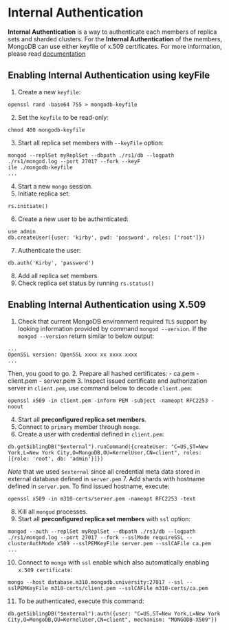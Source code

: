 # Internal Authentication
**Internal Authentication** is a way to authenticate each members of replica sets and sharded clusters. For the **Internal Authentication** of the members, MongoDB can use either keyfile of x.509 certificates. For more information, please read [documentation](https://docs.mongodb.com/manual/core/security-internal-authentication/index.html)


## Enabling Internal Authentication using keyFile
1. Create a new `keyfile`:
```
openssl rand -base64 755 > mongodb-keyfile
```
2. Set the `keyfile` to be read-only:
```
chmod 400 mongodb-keyfile
```
3. Start all replica set members with `--keyFile`  option:
```
mongod --replSet myReplSet --dbpath ./rs1/db --logpath ./rs1/mongod.log --port 27017 --fork --keyF
ile ./mongodb-keyfile
...
```
4. Start a new `mongo` session.
5. Initiate replica set:
```
rs.initiate()
```
6. Create a new user to be authenticated:
```
use admin
db.createUser({user: 'kirby', pwd: 'password', roles: ['root']})
```
7. Authenticate the user:
```
db.auth('Kirby', 'password')
```
8. Add all replica set members
9. Check replica set status by running `rs.status()`


## Enabling Internal Authentication using X.509
1. Check that current MongoDB environment required `TLS` support by looking information provided by command `mongod --version`. If the `mongod --version` return similar to below output:
```
...
OpenSSL version: OpenSSL xxxx xx xxxx xxxx
...
```
Then, you good to go.
2. Prepare all hashed certificates:
	- ca.pem
	- client.pem
	- server.pem
3. Inspect issued certificate and authorization server in `client.pem`, use command below to decode `client.pem`:
```
openssl x509 -in client.pem -inform PEM -subject -nameopt RFC2253 -noout
```
4. Start all **preconfigured replica set members**.
5. Connect to `primary` member through `mongo`.
6. Create a user with credential defined in `client.pem`:
```
db.getSiblingDB("$external").runCommand({createUser: "C=US,ST=New York,L=New York City,O=MongoDB,OU=KernelUser,CN=client", roles: [{role: 'root', db: 'admin'}]})
```
*Note* that we used `$external` since all credential meta data stored in external database defined in `server.pem`
7. Add shards with hostname defined in `server.pem`. To find issued hostname, execute:
```
openssl x509 -in m310-certs/server.pem -nameopt RFC2253 -text
```
8. Kill all `mongod` processes.
9. Start all **preconfigured replica set members** with `ssl` option:
```
mongod --auth --replSet myReplSet --dbpath ./rs1/db --logpath ./rs1/mongod.log --port 27017 --fork --sslMode requireSSL --clusterAuthMode x509 --sslPEMKeyFile server.pem --sslCAFile ca.pem
...
```
10. Connect to `mongo` with `ssl` enable which also automatically enabling `x.509 certificate`:
```
mongo --host database.m310.mongodb.university:27017 --ssl --sslPEMKeyFile m310-certs/client.pem --sslCAFile m310-certs/ca.pem
```
11. To be authenticated, execute this command:
```
db.getSiblingDB("$external").auth({user: "C=US,ST=New York,L=New York City,O=MongoDB,OU=KernelUser,CN=client", mechanism: "MONGODB-X509"})
```
